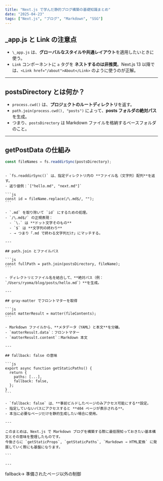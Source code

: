 ```yaml
---
title: "Next.js で学んだ静的ブログ構築の基礎知識まとめ"
date: "2025-04-23"
tags: ["Next.js", "ブログ", "Markdown", "SSG"]
---
```


## \_app.js と Link の注意点

- `\_app.js` は、**グローバルなスタイルや共通レイアウト**を適用したいときに使う。
- `Link` コンポーネントに `a` タグを **ネストするのは非推奨**。Next.js 13 以降では、`<Link href="/about">About</Link>` のように使うのが正解。

---

## postsDirectory とは何か？

- `process.cwd()` は、**プロジェクトのルートディレクトリ**を返す。
- `path.join(process.cwd(), "posts")` によって、**posts フォルダの絶対パス**を生成。
- つまり、`postsDirectory` は Markdown ファイルを格納するベースフォルダのこと。

---

## getPostData の仕組み

```js
const fileNames = fs.readdirSync(postsDirectory);
```

````

- `fs.readdirSync()` は、指定ディレクトリ内の **ファイル名（文字列）配列**を返す。
- 返り値例：`["hello.md", "next.md"]`

```js
const id = fileName.replace(/\.md$/, "");
```

- `.md` を取り除いて `id` にするための処理。
- `/\.md$/` の正規表現：
  - `\.` は **ドット文字そのもの**
  - `$` は **文字列の終わり**
  - → つまり「.md で終わる文字列だけ」にマッチする。

---

## path.join とファイルパス

```js
const fullPath = path.join(postsDirectory, fileName);
```

- ディレクトリとファイル名を結合して、**絶対パス（例：`/Users/ryoma/blog/posts/hello.md`）**を生成。

---

## gray-matter でフロントマターを取得

```js
const matterResult = matter(fileContents);
```

- Markdown ファイルから、**メタデータ（YAML）と本文**を分離。
- `matterResult.data`：フロントマター
- `matterResult.content`：Markdown 本文

---

## fallback: false の意味

```js
export async function getStaticPaths() {
  return {
    paths: [...],
    fallback: false,
  };
}
```

- `fallback: false` は、**事前ビルドしたページのみアクセス可能にする**設定。
- 指定していないパスにアクセスすると **404 ページが表示される**。
- 本当に必要なページだけを静的生成したい場合に使用。

---

このまとめは、Next.js で Markdown ブログを構築する際に最低限知っておきたい基本構文とその意味を整理したものです。
今後さらに `getStaticProps`, `getStaticPaths`, `Markdown → HTML変換` に発展していく際にも基盤になります。

```

---
````

fallback→ 準備されたページ以外の制御
